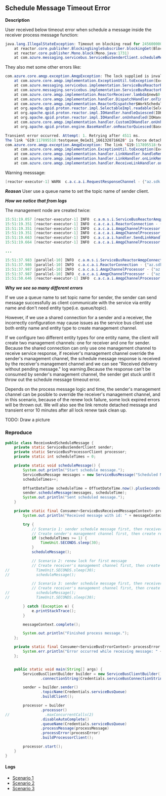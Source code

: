 ## Schedule Message Timeout Error

**Description**

User received below timeout error when schedule a message inside the receiver process message function:

```Java
java.lang.IllegalStateException: Timeout on blocking read for 245600000000 NANOSECONDS
	at reactor.core.publisher.BlockingSingleSubscriber.blockingGet(BlockingSingleSubscriber.java:123)
	at reactor.core.publisher.Mono.block(Mono.java:1731)
	at com.azure.messaging.servicebus.ServiceBusSenderClient.scheduleMessage(ServiceBusSenderClient.java:274)
```

They also met some other errors like:

```Java
com.azure.core.amqp.exception.AmqpException: The lock supplied is invalid. Either the lock expired, or the message has already been removed from the queue. 
	at com.azure.core.amqp.implementation.ExceptionUtil.toException(ExceptionUtil.java:85)
	at com.azure.messaging.servicebus.implementation.ServiceBusReactorReceiver.updateOutcome(ServiceBusReactorReceiver.java:310)
	at com.azure.messaging.servicebus.implementation.ServiceBusReactorReceiver.decodeDelivery(ServiceBusReactorReceiver.java:228)
	at com.azure.core.amqp.implementation.ReactorReceiver.lambda$new$0(ReactorReceiver.java:86)
	at com.azure.core.amqp.implementation.handler.DispatchHandler.onTimerTask(DispatchHandler.java:34)
	at com.azure.core.amqp.implementation.ReactorDispatcher$WorkScheduler.run(ReactorDispatcher.java:202)
	at org.apache.qpid.proton.reactor.impl.SelectableImpl.readable(SelectableImpl.java:118)
	at org.apache.qpid.proton.reactor.impl.IOHandler.handleQuiesced(IOHandler.java:61)
	at org.apache.qpid.proton.reactor.impl.IOHandler.onUnhandled(IOHandler.java:390)
	at com.azure.core.amqp.implementation.handler.CustomIOHandler.onUnhandled(CustomIOHandler.java:43)
	at org.apache.qpid.proton.engine.BaseHandler.onReactorQuiesced(BaseHandler.java:87)
```

```Java
Transient error occurred. Attempt: 1. Retrying after 4511 ms.
The link 'G19:117895518:testqueue_0e1e31_1661328716628' is force detached. Code: consumer(link60049597). Details: AmqpMessageConsumer.IdleTimerExpired: Idle timeout: 00:10:00. TrackingId:db7bf3c800000040039448bd6305dd4f_G19_B23, SystemTracker:servicebusliuku:Queue:testqueue, Timestamp:2022-08-24T08:22:41, errorContext[NAMESPACE: servicebusliuku.servicebus.windows.net. ERROR CONTEXT: N/A, PATH: testqueue, REFERENCE_ID: testqueue_0e1e31_1661328716628, LINK_CREDIT: 0]
com.azure.core.amqp.exception.AmqpException: The link 'G19:117895518:testqueue_0e1e31_1661328716628' is force detached. Code: consumer(link60049597). Details: AmqpMessageConsumer.IdleTimerExpired: Idle timeout: 00:10:00. TrackingId:db7bf3c800000040039448bd6305dd4f_G19_B23, SystemTracker:servicebusliuku:Queue:testqueue, Timestamp:2022-08-24T08:22:41, errorContext[NAMESPACE: servicebusliuku.servicebus.windows.net. ERROR CONTEXT: N/A, PATH: testqueue, REFERENCE_ID: testqueue_0e1e31_1661328716628, LINK_CREDIT: 0]
	at com.azure.core.amqp.implementation.ExceptionUtil.toException(ExceptionUtil.java:85)
	at com.azure.core.amqp.implementation.handler.LinkHandler.handleRemoteLinkClosed(LinkHandler.java:111)
	at com.azure.core.amqp.implementation.handler.LinkHandler.onLinkRemoteClose(LinkHandler.java:59)
	at com.azure.core.amqp.implementation.handler.ReceiveLinkHandler.onLinkRemoteClose(ReceiveLinkHandler.java:219
```

Warning messsage:

```Java
[reactor-executor-1] WARN  c.a.c.a.i.RequestResponseChannel - {"az.sdk.message":"Received delivery without pending message.","connectionId":"MF_e42b54_1661330246759","linkName":"testqueue-mgmt","messageId":"2"}
```

***Reason*** 
User use a queue name to set the topic name of sender client.

***How we notice that from logs***

The management node are created twice:

```Java
15:51:19.057 [reactor-executor-1] INFO  c.a.m.s.i.ServiceBusReactorAmqpConnection - Creating management node. entityPath: [testqueue]. address: [testqueue/$management]. linkName: [testqueue-mgmt]
15:51:19.351 [reactor-executor-1] INFO  c.a.c.a.i.ReactorConnection - {"az.sdk.message":"Emitting new response channel.","connectionId":"MF_3a9815_1661327474431","entityPath":"testqueue/$management","linkName":"testqueue-mgmt"}
15:51:19.351 [reactor-executor-1] INFO  c.a.c.a.i.AmqpChannelProcessor - {"az.sdk.message":"Setting next AMQP channel.","connectionId":"MF_3a9815_1661327474431","entityPath":"testqueue/$management"}
15:51:19.351 [reactor-executor-1] INFO  c.a.c.a.i.AmqpChannelProcessor - {"az.sdk.message":"Next AMQP channel received, updating 0 current subscribers","connectionId":"MF_3a9815_1661327474431","entityPath":"testqueue/$management"}
15:51:19.663 [reactor-executor-1] INFO  c.a.c.a.i.handler.SendLinkHandler - {"az.sdk.message":"onLinkRemoteOpen","connectionId":"MF_3a9815_1661327474431","linkName":"testqueue-mgmt:sender","entityPath":"testqueue/$management","remoteTarget":"Target{address='testqueue/$management', durable=NONE, expiryPolicy=SESSION_END, timeout=0, dynamic=false, dynamicNodeProperties=null, capabilities=null}"}
15:51:19.664 [reactor-executor-1] INFO  c.a.c.a.i.AmqpChannelProcessor - {"az.sdk.message":"Channel is now active.","connectionId":"MF_3a9815_1661327474431","entityPath":"testqueue/$management"}

... 

15:51:37.983 [parallel-10] INFO  c.a.m.s.i.ServiceBusReactorAmqpConnection - Creating management node. entityPath: [testqueue]. address: [testqueue/$management]. linkName: [testqueue-mgmt]
15:51:37.986 [parallel-10] INFO  c.a.c.a.i.ReactorConnection - {"az.sdk.message":"Emitting new response channel.","connectionId":"MF_3a9815_1661327474431","entityPath":"testqueue/$management","linkName":"testqueue-mgmt"}
15:51:37.987 [parallel-10] INFO  c.a.c.a.i.AmqpChannelProcessor - {"az.sdk.message":"Setting next AMQP channel.","connectionId":"MF_3a9815_1661327474431","entityPath":"testqueue/$management"}
15:51:37.987 [parallel-10] INFO  c.a.c.a.i.AmqpChannelProcessor - {"az.sdk.message":"Next AMQP channel received, updating 0 current subscribers","connectionId":"MF_3a9815_1661327474431","entityPath":"testqueue/$management"}
15:51:50.646 [reactor-executor-1] INFO  c.a.c.a.i.AmqpChannelProcessor - {"az.sdk.message":"Channel is now active.","connectionId":"MF_3a9815_1661327474431","entityPath":"testqueue/$management"}
```

***Why we see so many different errors***

If we use a queue name to set topic name for sender, the sender can send message successfully as client communicate with the service via entity name and don't need entity type(i.e. queue/topic). 

However, if we use a shared connection for a sender and a receiver, the incorrectly configuration may cause issues as the service bus client use both entity name and entity type to create management channel.

If we configure two different entity types for one entity name, the client will create two management channels: one for receiver and one for sender. Because the shared connection can only use one management channel to receive service response, if receiver's management channel override the sender's management channel, the schedule message response is received by the receiver's management channel and we can see "Received delivery without pending message." log warning.Because the response can't be consumed by sender's management channel, the sender get stuck until it throw out the schedule message timeout error. 

Depends on the process message logic and time, the sender's management channel can be posible to override the receiver's management channel, and in this scenario, because of the renew lock failure, some lock expired errors will be thrown out. We will also see the link remote detached message and transient error 10 minutes after all lock renew task clean up.

TODO: Draw a picture

### Reproduce

```Java
public class ReceiveAndScheduleMessage {
    private static ServiceBusSenderClient sender;
    private static ServiceBusProcessorClient processor;
    private static int scheduleTimes = 0;

    private static void scheduleMessage() {
        System.out.println("Start schedule message.");
        ServiceBusMessage messages = new ServiceBusMessage("Scheduled Message");
        scheduleTimes++;

        OffsetDateTime scheduleTime = OffsetDateTime.now().plusSeconds(30);
        sender.scheduleMessage(messages, scheduleTime);
        System.out.println("Sent scheduled message.");
    }

    private static final Consumer<ServiceBusReceivedMessageContext> processMessage = messageContext -> {
        System.out.println("Received message with id: " + messageContext.getMessage().getMessageId());

        try {
            // Scenario 1: sender schedule message first, then receiver renew lock for second message
            // Create sender's management channel first, then create receiver's management channel
            if (scheduleTimes >= 1) {
                TimeUnit.SECONDS.sleep(30);
            }
            scheduleMessage();

            // Scenario 2: renew lock for first message
            // Create receiver's management channel first, then create sender's management channel
//            TimeUnit.SECONDS.sleep(30);
//            scheduleMessage();

            // Scenario 3: sender schedule message first, then receiver renew lock before complete message
            // Create receiver's management channel first, then create sender's management channel
//            scheduleMessage();
//            TimeUnit.SECONDS.sleep(30);

        } catch (Exception e) {
            e.printStackTrace();
        }

        messageContext.complete();

        System.out.println("Finished process message.");
    };

    private static final Consumer<ServiceBusErrorContext> processError = errorContext -> {
        System.err.println("Error occurred while receiving message: " + errorContext.getException());
    };


    public static void main(String[] args) {
        ServiceBusClientBuilder builder = new ServiceBusClientBuilder()
                .connectionString(Credentials.serviceBusConnectionString);

        sender = builder.sender()
                .topicName(Credentials.serviceBusQueue)
                .buildClient();

        processor = builder
                .processor()
//                .maxConcurrentCalls(2)
                .disableAutoComplete()
                .queueName(Credentials.serviceBusQueue)
                .processMessage(processMessage)
                .processError(processError)
                .buildProcessorClient();

        processor.start();
    }
}
```
#### Logs

- [Scenario 1](./scenario-1-log.md)
- [Scenario 2](./scenario-2-log.md)
- [Scenario 3](./scenario-3-log.md)